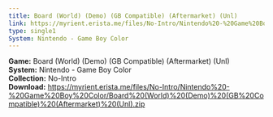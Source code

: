 ```yaml
---
title: Board (World) (Demo) (GB Compatible) (Aftermarket) (Unl)
link: https://myrient.erista.me/files/No-Intro/Nintendo%20-%20Game%20Boy%20Color/Board%20(World)%20(Demo)%20(GB%20Compatible)%20(Aftermarket)%20(Unl).zip
type: single1
System: Nintendo - Game Boy Color
---
```

<b>Game:</b> Board (World) (Demo) (GB Compatible) (Aftermarket) (Unl)<br>
<b>System:</b> Nintendo - Game Boy Color<br>
<b>Collection:</b> No-Intro<br>
<b>Download:</b> https://myrient.erista.me/files/No-Intro/Nintendo%20-%20Game%20Boy%20Color/Board%20(World)%20(Demo)%20(GB%20Compatible)%20(Aftermarket)%20(Unl).zip